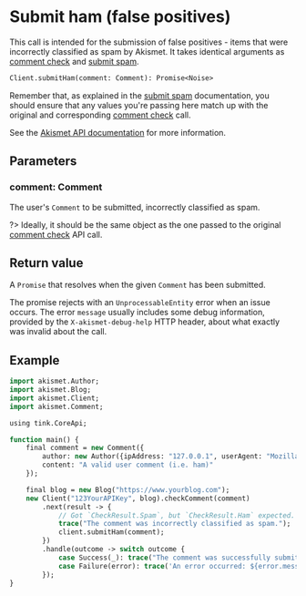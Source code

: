 # Submit ham (false positives)
This call is intended for the submission of false positives - items that were incorrectly classified as spam by Akismet.
It takes identical arguments as [comment check](features/comment_check.md) and [submit spam](features/submit_spam.md).

```haxe
Client.submitHam(comment: Comment): Promise<Noise>
```

Remember that, as explained in the [submit spam](features/submit_spam.md) documentation, you should ensure
that any values you're passing here match up with the original and corresponding [comment check](features/comment_check.md) call.

See the [Akismet API documentation](https://akismet.com/development/api/#submit-ham) for more information.

## Parameters

### **comment**: Comment
The user's `Comment` to be submitted, incorrectly classified as spam.

?> Ideally, it should be the same object as the one passed to the original [comment check](features/comment_check.md) API call.

## Return value
A `Promise` that resolves when the given `Comment` has been submitted.

The promise rejects with an `UnprocessableEntity` error when an issue occurs.
The error `message` usually includes some debug information, provided by the `X-akismet-debug-help` HTTP header,
about what exactly was invalid about the call.

## Example

```haxe
import akismet.Author;
import akismet.Blog;
import akismet.Client;
import akismet.Comment;

using tink.CoreApi;

function main() {
	final comment = new Comment({
		author: new Author({ipAddress: "127.0.0.1", userAgent: "Mozilla/5.0"}),
		content: "A valid user comment (i.e. ham)"
	});

	final blog = new Blog("https://www.yourblog.com");
	new Client("123YourAPIKey", blog).checkComment(comment)
		.next(result -> {
			// Got `CheckResult.Spam`, but `CheckResult.Ham` expected.
			trace("The comment was incorrectly classified as spam.");
			client.submitHam(comment);
		})
		.handle(outcome -> switch outcome {
			case Success(_): trace("The comment was successfully submitted as ham.");
			case Failure(error): trace('An error occurred: ${error.message}');
		});
}
```
